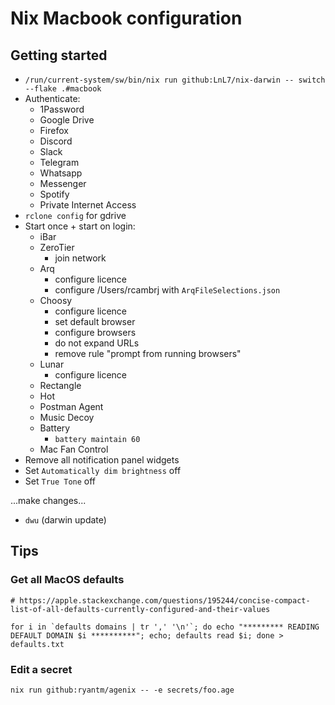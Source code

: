 # Nix Macbook configuration

## Getting started

* `/run/current-system/sw/bin/nix run github:LnL7/nix-darwin -- switch --flake .#macbook`
* Authenticate:
    * 1Password
    * Google Drive
    * Firefox
    * Discord
    * Slack
    * Telegram
    * Whatsapp
    * Messenger
    * Spotify
    * Private Internet Access
* `rclone config` for gdrive
* Start once + start on login:
	* iBar
    * ZeroTier
        * join network
    * Arq
        * configure licence
        * configure /Users/rcambrj with `ArqFileSelections.json`
    * Choosy
        * configure licence
        * set default browser
        * configure browsers
        * do not expand URLs
        * remove rule "prompt from running browsers"
    * Lunar
        * configure licence
    * Rectangle
    * Hot
    * Postman Agent
    * Music Decoy
    * Battery
        * `battery maintain 60`
    * Mac Fan Control
* Remove all notification panel widgets
* Set `Automatically dim brightness` off
* Set `True Tone` off

...make changes...

* `dwu` (darwin update)

## Tips

### Get all MacOS defaults

```
# https://apple.stackexchange.com/questions/195244/concise-compact-list-of-all-defaults-currently-configured-and-their-values

for i in `defaults domains | tr ',' '\n'`; do echo "********* READING DEFAULT DOMAIN $i **********"; echo; defaults read $i; done > defaults.txt
```

### Edit a secret

```
nix run github:ryantm/agenix -- -e secrets/foo.age
```